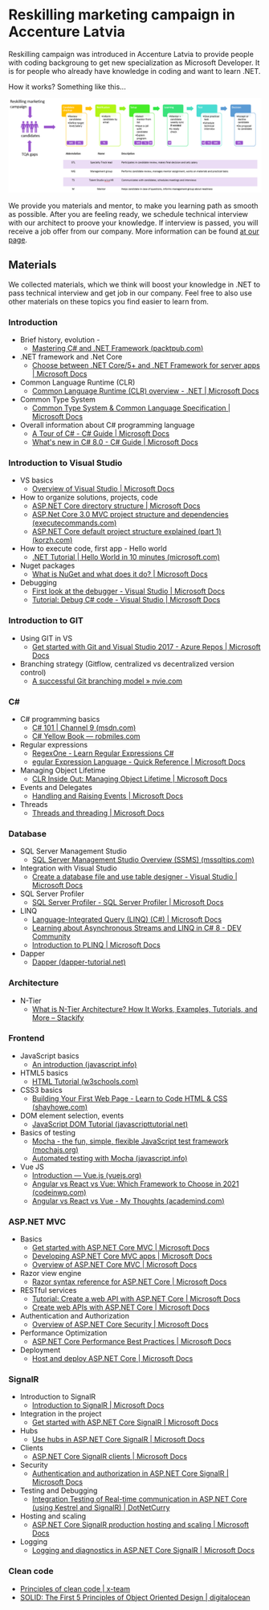 # Reskilling marketing campaign in Accenture Latvia

Reskilling campaign was introduced in Accenture Latvia to provide people with coding backgroung to get new specialization as Microsoft Developer. It is for people who already have knowledge in coding and want to learn .NET.

How it works? Something like this...

![Accenture Latvia reskilling process](reskilling_campaign.PNG)

We provide you materials and mentor, to make you learning path as smooth as possible. After you are feeling ready, we schedule technical interview with our architect to proove your knowledge. If interview is passed, you will receive a job offer from our company. More information can be found [at our page](https://my.accenture.lv/jobs/5f0dadaf022d73000c162cc2).

## Materials

We collected materials, which we think will boost your knowledge in .NET to pass technical interview and get job in our company. Feel free to also use other materials on these topics you find easier to learn from.

### Introduction
* Brief history, evolution -  
  * [Mastering C# and .NET Framework (packtpub.com)](https://subscription.packtpub.com/book/application_development/9781785884375/1/ch01lvl1sec09/the-evolution-of-net)
* .NET framework and .Net Core 
  * [Choose between .NET Core/5+ and .NET Framework for server apps | Microsoft Docs](https://docs.microsoft.com/en-us/dotnet/standard/choosing-core-framework-server)
* Common Language Runtime (CLR) 
  * [Common Language Runtime (CLR) overview - .NET | Microsoft Docs](https://docs.microsoft.com/en-us/dotnet/standard/clr)
* Common Type System  
  * [Common Type System & Common Language Specification | Microsoft Docs](https://docs.microsoft.com/en-us/dotnet/standard/common-type-system) 
* Overall information about C# programming language 
  * [A Tour of C# - C# Guide | Microsoft Docs](https://docs.microsoft.com/en-us/dotnet/csharp/tour-of-csharp/)
  * [What's new in C# 8.0 - C# Guide | Microsoft Docs](https://docs.microsoft.com/en-us/dotnet/csharp/whats-new/csharp-8)
   
### Introduction to Visual Studio 
* VS basics
  * [Overview of Visual Studio | Microsoft Docs](https://docs.microsoft.com/en-us/visualstudio/get-started/visual-studio-ide?view=vs-2019)
* How to organize solutions, projects, code 
  * [ASP.NET Core directory structure | Microsoft Docs](https://docs.microsoft.com/en-us/aspnet/core/host-and-deploy/directory-structure?view=aspnetcore-3.1)
  * [ASP.Net Core 3.0 MVC project structure and dependencies (executecommands.com)](https://executecommands.com/asp-net-core-3-0-mvc-project-structure/)
  * [ASP.NET Core default project structure explained (part 1) (korzh.com)](https://korzh.com/blog/asp-net-core-project-structure-explained-part1)
* How to execute code, first app - Hello world 
  * [.NET Tutorial | Hello World in 10 minutes (microsoft.com)](https://dotnet.microsoft.com/learn/dotnet/hello-world-tutorial/intro)
* Nuget packages 
  * [What is NuGet and what does it do? | Microsoft Docs](https://docs.microsoft.com/en-us/nuget/what-is-nuget)
* Debugging
  * [First look at the debugger - Visual Studio | Microsoft Docs](https://docs.microsoft.com/en-us/visualstudio/debugger/debugger-feature-tour?view=vs-2019)
  * [Tutorial: Debug C# code - Visual Studio | Microsoft Docs](https://docs.microsoft.com/en-us/visualstudio/get-started/csharp/tutorial-debugger?toc=%2Fvisualstudio%2Fdebugger%2Ftoc.json&view=vs-2019)

### Introduction to GIT 
* Using GIT in VS  
  * [Get started with Git and Visual Studio 2017 - Azure Repos | Microsoft Docs](https://docs.microsoft.com/en-us/azure/devops/repos/git/gitquickstart?view=azure-devops&tabs=visual-studio) 
* Branching strategy (Gitflow, centralized vs decentralized version control) 
  * [A successful Git branching model » nvie.com](https://nvie.com/posts/a-successful-git-branching-model/) 

### C# 
* C# programming basics
  * [C# 101 | Channel 9 (msdn.com)](https://channel9.msdn.com/Series/CSharp-101/?WT.mc_id=Educationalcsharp-c9-scottha)
  * [C# Yellow Book — robmiles.com](https://www.robmiles.com/c-yellow-book/)
* Regular expressions 
  * [RegexOne - Learn Regular Expressions C#](https://regexone.com/references/csharp)
  * [egular Expression Language - Quick Reference | Microsoft Docs](https://docs.microsoft.com/en-us/dotnet/standard/base-types/regular-expression-language-quick-reference)
* Managing Object Lifetime 
  * [CLR Inside Out: Managing Object Lifetime | Microsoft Docs](https://docs.microsoft.com/en-us/archive/msdn-magazine/2007/november/clr-inside-out-managing-object-lifetime)
* Events and Delegates 
  * [Handling and Raising Events | Microsoft Docs](https://docs.microsoft.com/en-us/dotnet/standard/events/) 
* Threads 
  * [Threads and threading | Microsoft Docs](https://docs.microsoft.com/en-us/dotnet/standard/threading/threads-and-threading) 

### Database 
* SQL Server Management Studio 
  * [SQL Server Management Studio Overview (SSMS) (mssqltips.com)](https://www.mssqltips.com/sqlservertutorial/9268/sql-server-management-studio-overview-ssms/)
* Integration with Visual Studio 
  * [Create a database file and use table designer - Visual Studio | Microsoft Docs](https://docs.microsoft.com/en-us/visualstudio/data-tools/create-a-sql-database-by-using-a-designer?view=vs-2019) 
* SQL Server Profiler 
  * [SQL Server Profiler - SQL Server Profiler | Microsoft Docs](https://docs.microsoft.com/en-us/sql/tools/sql-server-profiler/sql-server-profiler?view=sql-server-ver15)
* LINQ 
  * [Language-Integrated Query (LINQ) (C#) | Microsoft Docs](https://docs.microsoft.com/en-us/dotnet/csharp/programming-guide/concepts/linq/)
  * [Learning about Asynchronous Streams and LINQ in C# 8 - DEV Community](https://dev.to/dotnet/learning-about-asynchronous-streams-and-linq-in-c-8-34fp)
  * [Introduction to PLINQ | Microsoft Docs](https://docs.microsoft.com/en-us/dotnet/standard/parallel-programming/introduction-to-plinq)
* Dapper 
  * [Dapper (dapper-tutorial.net)](https://dapper-tutorial.net/dapper)

### Architecture 
* N-Tier 
  * [What is N-Tier Architecture? How It Works, Examples, Tutorials, and More – Stackify](https://stackify.com/n-tier-architecture/)   
   
### Frontend 
* JavaScript basics 
  * [An introduction (javascript.info)](https://javascript.info/getting-started)
* HTML5 basics 
  * [HTML Tutorial (w3schools.com)](https://www.w3schools.com/HTML/)
* CSS3 basics 
  * [Building Your First Web Page - Learn to Code HTML & CSS (shayhowe.com)](https://learn.shayhowe.com/html-css/building-your-first-web-page/)
* DOM element selection, events 
  * [JavaScript DOM Tutorial (javascripttutorial.net)](https://www.javascripttutorial.net/javascript-dom/)
* Basics of testing 
  * [Mocha - the fun, simple, flexible JavaScript test framework (mochajs.org)](https://mochajs.org/#getting-started)
  * [Automated testing with Mocha (javascript.info)](https://javascript.info/testing-mocha)
* Vue JS 
  * [Introduction — Vue.js (vuejs.org)](https://vuejs.org/v2/guide/)
  * [Angular vs React vs Vue: Which Framework to Choose in 2021 (codeinwp.com)](https://www.codeinwp.com/blog/angular-vs-vue-vs-react/) 
  * [Angular vs React vs Vue - My Thoughts (academind.com)](https://academind.com/tutorials/angular-vs-react-vs-vue-my-thoughts/)

### ASP.NET MVC 
* Basics 
  * [Get started with ASP.NET Core MVC | Microsoft Docs](https://docs.microsoft.com/en-us/aspnet/core/tutorials/first-mvc-app/start-mvc?view=aspnetcore-3.1&tabs=visual-studio)
  * [Developing ASP.NET Core MVC apps | Microsoft Docs](https://docs.microsoft.com/en-us/dotnet/architecture/modern-web-apps-azure/develop-asp-net-core-mvc-apps#deployment) 
  * [Overview of ASP.NET Core MVC | Microsoft Docs](https://docs.microsoft.com/en-us/aspnet/core/mvc/overview?view=aspnetcore-3.1)
* Razor view engine 
  * [Razor syntax reference for ASP.NET Core | Microsoft Docs](https://docs.microsoft.com/en-us/aspnet/core/mvc/views/razor?view=aspnetcore-3.1)
* RESTful services 
  * [Tutorial: Create a web API with ASP.NET Core | Microsoft Docs](https://docs.microsoft.com/en-us/aspnet/core/tutorials/first-web-api?view=aspnetcore-3.1&tabs=visual-studio)
  * [Create web APIs with ASP.NET Core | Microsoft Docs](https://docs.microsoft.com/en-us/aspnet/core/web-api/?view=aspnetcore-3.1)
* Authentication and Authorization 
  * [Overview of ASP.NET Core Security | Microsoft Docs](https://docs.microsoft.com/en-us/aspnet/core/security/?view=aspnetcore-3.1)
* Performance Optimization 
  * [ASP.NET Core Performance Best Practices | Microsoft Docs](https://docs.microsoft.com/en-us/aspnet/core/performance/performance-best-practices?view=aspnetcore-3.1)
* Deployment 
  * [Host and deploy ASP.NET Core | Microsoft Docs](https://docs.microsoft.com/en-us/aspnet/core/host-and-deploy/?view=aspnetcore-3.1)

### SignalR 
* Introduction to SignalR 
  * [Introduction to SignalR | Microsoft Docs](https://docs.microsoft.com/en-us/aspnet/signalr/overview/getting-started/introduction-to-signalr)
* Integration in the project 
  * [Get started with ASP.NET Core SignalR | Microsoft Docs](https://docs.microsoft.com/en-us/aspnet/core/tutorials/signalr?tabs=visual-studio&view=aspnetcore-3.1)
* Hubs 
  * [Use hubs in ASP.NET Core SignalR | Microsoft Docs](https://docs.microsoft.com/en-us/aspnet/core/signalr/hubs?view=aspnetcore-3.1)
* Clients 
  * [ASP.NET Core SignalR clients | Microsoft Docs](https://docs.microsoft.com/en-us/aspnet/core/signalr/client-features?view=aspnetcore-3.1)
* Security 
  * [Authentication and authorization in ASP.NET Core SignalR | Microsoft Docs](https://docs.microsoft.com/en-us/aspnet/core/signalr/authn-and-authz?view=aspnetcore-3.1)
* Testing and Debugging 
  * [Integration Testing of Real-time communication in ASP.NET Core (using Kestrel and SignalR) | DotNetCurry](https://www.dotnetcurry.com/aspnet-core/1519/integration-testing-signalr-kestrel)
* Hosting and scaling 
  * [ASP.NET Core SignalR production hosting and scaling | Microsoft Docs ](https://docs.microsoft.com/en-us/aspnet/core/signalr/scale?view=aspnetcore-3.1)
* Logging 
  * [Logging and diagnostics in ASP.NET Core SignalR | Microsoft Docs](https://docs.microsoft.com/en-us/aspnet/core/signalr/diagnostics?view=aspnetcore-3.1)
 
### Clean code 
  * [Principles of clean code | x-team](https://x-team.com/blog/principles-clean-code/)
  * [SOLID: The First 5 Principles of Object Oriented Design | digitalocean ](https://www.digitalocean.com/community/conceptual_articles/s-o-l-i-d-the-first-five-principles-of-object-oriented-design)

 
